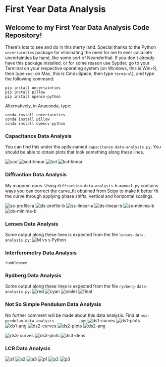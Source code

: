 # First Year Data Analysis

## Welcome to my First Year Data Analysis Code Repository!
There's lots to see and do in this merry land. Special thanks to the Python ```uncertainties``` package for eliminating the need for me to ever calculate uncertainties by hand, like some sort of Neanderthal. If you don't already have this package installed, or for some reason use Sypder, go to your Terminal on your respective operating system (on Windows, this is Win+R, then type ```cmd```; on Mac, this is Cmd+Space, then type ```terminal```), and type the following command:

```
pip install uncertainties
pip install pillow
pip install opencv-python
```
Alternatively, in Anaconda, type:
```
conda install uncertainties
conda install pillow
conda install opencv-python
```


### Capacitance Data Analysis
You can find this under the aptly-named ```capacitance-data-analysis.py```. You should be able to obtain plots that look something along these lines.

![scd](https://user-images.githubusercontent.com/41821907/145357108-f2b705be-6c1f-4a08-84de-578167f07469.png)
![scd-linear](https://user-images.githubusercontent.com/41821907/145357110-12a68086-97e7-495c-8839-94da9715f260.png)
![lcd](https://user-images.githubusercontent.com/41821907/145357099-98ada188-8823-4694-b834-db6e8c68ec8e.png)
![lcd-linear](https://user-images.githubusercontent.com/41821907/145357105-2f4a15ec-5e5c-4a7a-a76f-a187b0d8468d.png)

### Diffraction Data Analysis
My magnum opus. Using ```diffraction-data-analysis-b-manual.py``` contains ways you can correct the curve_fit obtained from Scipy to make it better fit the curve through applying phase shifts, vertical and horizontal scalings.

![ss-profile-a](https://user-images.githubusercontent.com/41821907/145357585-95d3f953-5098-4224-bfef-b53912d7a16f.png)
![ds-profile-b](https://user-images.githubusercontent.com/41821907/145357577-8249dc9f-843c-4a86-8c26-14b640ded473.png)
![ss-linear-a](https://user-images.githubusercontent.com/41821907/145357578-8e9d1de9-e9f5-4819-b179-43d46a16666a.png)
![ds-linear-b](https://user-images.githubusercontent.com/41821907/145357572-a0632d81-433d-4f48-a077-343be10afefc.png)
![ss-minima-b](https://user-images.githubusercontent.com/41821907/145357581-0f9e79fc-06c5-4a69-a66e-5ad2b6e48933.png)
![ds-minima-b](https://user-images.githubusercontent.com/41821907/145357576-9c3e18dd-ccf1-4e3c-9ade-6dc904d206e8.png)

### Lenses Data Analysis
Some output along these lines is expected from the file ```lenses-data-analysis.py```:
![M vs s  Python](https://user-images.githubusercontent.com/41821907/145358208-7150f2f2-fa99-4259-8496-e44403210b4e.png)

### Interferometry Data Analysis
```tumbleweed```

### Rydberg Data Analysis
Some output along these lines is expected from the file ```rydberg-data-analysis.py```:
![red](https://raw.githubusercontent.com/martin-he543/lab-report-spectrometry/main/red.png)
![cyan](https://raw.githubusercontent.com/martin-he543/lab-report-spectrometry/main/cyan.png)
![violet](https://raw.githubusercontent.com/martin-he543/lab-report-spectrometry/main/violet.png)
![final](https://raw.githubusercontent.com/martin-he543/lab-report-spectrometry/main/rydberg.png)

### Not So Simple Pendulum Data Analysis
No further comment will be made about this data analysis. Find at  ```nss-pendulum-data-analysis-__________.py```:
![ds1-curves](https://github.com/martin-he543/first-year-data-analysis/blob/main/graphs/Experiment%201%20Preliminary%20Curves.png)
![ds1-plots](https://github.com/martin-he543/first-year-data-analysis/blob/main/graphs/Experiment%201%20Preliminary%20Plots.png)
![ds1-ang](https://github.com/martin-he543/first-year-data-analysis/blob/main/graphs/Experiment%201:%20Angular%20Amplitude%20vs.%20Period%2C%20Data%20Series%201.png)
![ds2-curves](https://github.com/martin-he543/first-year-data-analysis/blob/main/graphs/Experiment%201%20Data%20Series%202%20Curves.png)
![ds2-plots](https://github.com/martin-he543/first-year-data-analysis/blob/main/graphs/Experiment%201%20Data%20Series%202%20Plots.png)
![ds2-ang](https://github.com/martin-he543/first-year-data-analysis/blob/main/graphs/Experiment%201:%20Angular%20Amplitude%20vs.%20Period%2C%20Data%20Series%202%20%5BAmended%5D.png)

![ds3-curves](https://github.com/martin-he543/first-year-data-analysis/blob/main/graphs/Experiment%202%20Curves.png)
![ds3-plots](https://github.com/martin-he543/first-year-data-analysis/blob/main/graphs/Experiment%202%20Plots.png)
![ds3-dens](https://github.com/martin-he543/first-year-data-analysis/blob/main/graphs/Experiment%202:%20Density%20vs.%20Period%C2%AF%C2%B2.png)

### LCR Data Analysis
![a1](https://github.com/martin-he543/first-year-data-analysis/blob/main/graphs/amplitude%20-%201%CE%A9.png)
![a2](https://github.com/martin-he543/first-year-data-analysis/blob/main/graphs/amplitude%20-%202%CE%A9.png)
![a3](https://github.com/martin-he543/first-year-data-analysis/blob/main/graphs/amplitude%20-%203%CE%A9.png)
![p1](https://github.com/martin-he543/first-year-data-analysis/blob/main/graphs/phase%20-%201%CE%A9.png)
![p2](https://github.com/martin-he543/first-year-data-analysis/blob/main/graphs/phase%20-%202%CE%A9.png)
![p3](https://github.com/martin-he543/first-year-data-analysis/blob/main/graphs/phase%20-%203%CE%A9.png)

